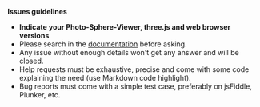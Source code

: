 **Issues guidelines**

- **Indicate your Photo-Sphere-Viewer, three.js and web browser versions**
- Please search in the [documentation](http://photo-sphere-viewer.js.org) before asking.
- Any issue without enough details won't get any answer and will be closed.
- Help requests must be exhaustive, precise and come with some code explaining the need (use Markdown code highlight).
- Bug reports must come with a simple test case, preferably on jsFiddle, Plunker, etc.
